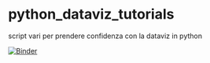 # python_dataviz_tutorials
script vari per prendere confidenza con la dataviz in python

[![Binder](https://mybinder.org/badge_logo.svg)](https://mybinder.org/v2/gh/napo/python_dataviz_tutorials/master)
